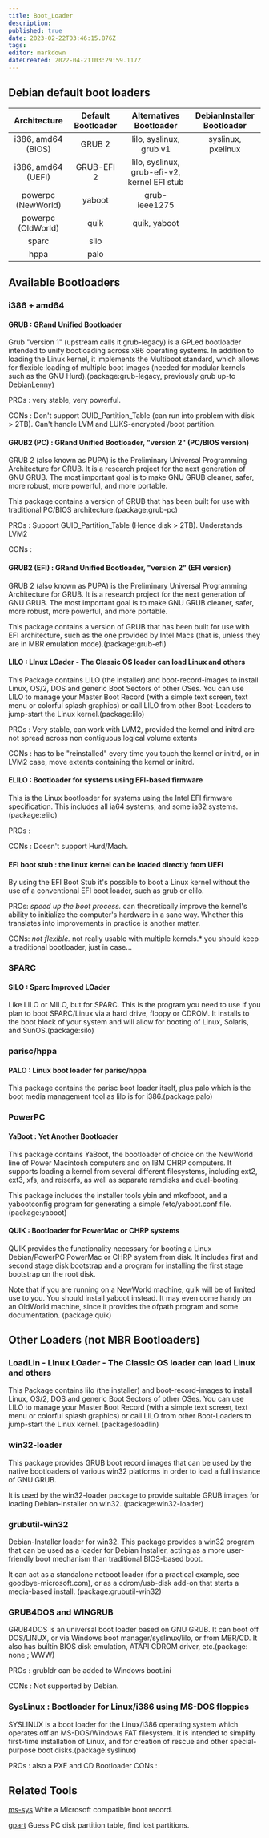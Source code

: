 ```yaml
---
title: Boot_Loader
description: 
published: true
date: 2023-02-22T03:46:15.876Z
tags: 
editor: markdown
dateCreated: 2022-04-21T03:29:59.117Z
---
```


## Debian default boot loaders

| Architecture  | Default Bootloader| Alternatives Bootloader | DebianInstaller Bootloader |
|:------:|:------:|:------:|:------:|
| i386, amd64 (BIOS)| GRUB 2 | lilo, syslinux, grub v1 | syslinux, pxelinux |
| i386, amd64 (UEFI) | GRUB-EFI 2 | lilo, syslinux, grub-efi-v2, kernel EFI stub | |
| powerpc (NewWorld) | yaboot | grub-ieee1275 | |
| powerpc (OldWorld) | quik | quik, yaboot | |
| sparc | silo | | |
| hppa | palo | | |

## Available Bootloaders

### i386 + amd64

#### GRUB : GRand Unified Bootloader

Grub "version 1" (upstream calls it grub-legacy) is a GPLed bootloader intended to unify bootloading across x86 operating systems. In addition to loading the Linux kernel, it implements the Multiboot standard, which allows for flexible loading of multiple boot images (needed for modular kernels such as the GNU Hurd).(package:grub-legacy, previously grub up-to DebianLenny) 

PROs : very stable, very powerful.

CONs : Don't support GUID_Partition_Table (can run into problem with disk > 2TB). Can't handle LVM and LUKS-encrypted /boot partition.

#### GRUB2 (PC) : GRand Unified Bootloader, "version 2" (PC/BIOS version)

GRUB 2 (also known as PUPA) is the Preliminary Universal Programming Architecture for GRUB. It is a research project for the next generation of GNU GRUB. The most important goal is to make GNU GRUB cleaner, safer, more robust, more powerful, and more portable. 

This package contains a version of GRUB that has been built for use with traditional PC/BIOS architecture.(package:grub-pc) 

PROs : Support GUID_Partition_Table (Hence disk > 2TB). Understands LVM2

CONs :

#### GRUB2 (EFI) : GRand Unified Bootloader, "version 2" (EFI version)

GRUB 2 (also known as PUPA) is the Preliminary Universal Programming Architecture for GRUB. It is a research project for the next generation of GNU GRUB. The most important goal is to make GNU GRUB cleaner, safer, more robust, more powerful, and more portable.

This package contains a version of GRUB that has been built for use with EFI architecture, such as the one provided by Intel Macs (that is, unless they are in MBR emulation mode).(package:grub-efi) 


#### LILO : LInux LOader - The Classic OS loader can load Linux and others

This Package contains LILO (the installer) and boot-record-images to install Linux, OS/2, DOS and generic Boot Sectors of other OSes. You can use LILO to manage your Master Boot Record (with a simple text screen, text menu or colorful splash graphics) or call LILO from other Boot-Loaders to jump-start the Linux kernel.(package:lilo) 

PROs : Very stable, can work with LVM2, provided the kernel and initrd are not spread across non contiguous logical volume extents

CONs : has to be "reinstalled" every time you touch the kernel or initrd, or in LVM2 case, move extents containing the kernel or initrd.

#### ELILO : Bootloader for systems using EFI-based firmware
This is the Linux bootloader for systems using the Intel EFI firmware specification. This includes all ia64 systems, and some ia32 systems.(package:elilo) 

PROs : 

CONs : Doesn't support Hurd/Mach.

#### EFI boot stub : the linux kernel can be loaded directly from UEFI

By using the EFI Boot Stub it's possible to boot a Linux kernel without the use of a conventional EFI boot loader, such as grub or elilo.

PROs: *speed up the boot process.* can theoretically improve the kernel's ability to initialize the computer's hardware in a sane way. Whether this translates into improvements in practice is another matter.

CONs: *not flexible.* not really usable with multiple kernels.* you should keep a traditional bootloader, just in case...

### SPARC

#### SILO : Sparc Improved LOader

Like LILO or MILO, but for SPARC. This is the program you need to use if you plan to boot SPARC/Linux via a hard drive, floppy or CDROM. It installs to the boot block of your system and will allow for booting of Linux, Solaris, and SunOS.(package:silo) 

### parisc/hppa

#### PALO : Linux boot loader for parisc/hppa

This package contains the parisc boot loader itself, plus palo which is the boot media management tool as lilo is for i386.(package:palo) 

### PowerPC

#### YaBoot : Yet Another Bootloader

This package contains YaBoot, the bootloader of choice on the NewWorld line of Power Macintosh computers and on IBM CHRP computers. It supports loading a kernel from several different filesystems, including ext2, ext3, xfs, and reiserfs, as well as separate ramdisks and dual-booting. 

This package includes the installer tools ybin and mkofboot, and a yabootconfig program for generating a simple /etc/yaboot.conf file. (package:yaboot) 

#### QUIK : Bootloader for PowerMac or CHRP systems

QUIK provides the functionality necessary for booting a Linux Debian/PowerPC PowerMac or CHRP system from disk. It includes first and second stage disk bootstrap and a program for installing the first stage bootstrap on the root disk. 

Note that if you are running on a NewWorld machine, quik will be of limited use to you. You should install yaboot instead. It may even come handy on an OldWorld machine, since it provides the ofpath program and some documentation. (package:quik) 

## Other Loaders (not MBR Bootloaders)

### LoadLin - LInux LOader - The Classic OS loader can load Linux and others

This Package contains lilo (the installer) and boot-record-images to install Linux, OS/2, DOS and generic Boot Sectors of other OSes. You can use LILO to manage your Master Boot Record (with a simple text screen, text menu or colorful splash graphics) or call LILO from other Boot-Loaders to jump-start the Linux kernel. (package:loadlin) 

### win32-loader

This package provides GRUB boot record images that can be used by the native bootloaders of various win32 platforms in order to load a full instance of GNU GRUB. 

It is used by the win32-loader package to provide suitable GRUB images for loading Debian-Installer on win32. (package:win32-loader) 

### grubutil-win32

Debian-Installer loader for win32. This package provides a win32 program that can be used as a loader for Debian Installer, acting as a more user-friendly boot mechanism than traditional BIOS-based boot. 

It can act as a standalone netboot loader (for a practical example, see goodbye-microsoft.com), or as a cdrom/usb-disk add-on that starts a media-based install. (package:grubutil-win32) 

### GRUB4DOS and WINGRUB

GRUB4DOS is an universal boot loader based on GNU GRUB. It can boot off DOS/LINUX, or via Windows boot manager/syslinux/lilo, or from MBR/CD. It also has builtin BIOS disk emulation, ATAPI CDROM driver, etc.(package: none ; WWW) 

PROs : grubldr can be added to Windows boot.ini

CONs : Not supported by Debian.

### SysLinux : Bootloader for Linux/i386 using MS-DOS floppies

SYSLINUX is a boot loader for the Linux/i386 operating system which operates off an MS-DOS/Windows FAT filesystem. It is intended to simplify first-time installation of Linux, and for creation of rescue and other special-purpose boot disks.(package:syslinux) 

PROs : also a PXE and CD Bootloader 
CONs :

## Related Tools

[ms-sys](https://packages.debian.org/ms-sys) Write a Microsoft compatible boot record.

[gpart](https://packages.debian.org/gpart) Guess PC disk partition table, find lost partitions.